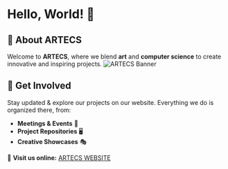 # Hello, World! 👋  

## 🎨 About ARTECS  
Welcome to **ARTECS**, where we blend **art** and **computer science** to create innovative and inspiring projects.
![ARTECS Banner](https://media0.giphy.com/media/v1.Y2lkPTc5MGI3NjExN3h1MXdhZG8zbmR5anB4dXVjZ2d3NXRwbDFwNGJvMTZmMW9qbXd1biZlcD12MV9pbnRlcm5hbF9naWZfYnlfaWQmY3Q9Zw/l0IyopaSDZuhof8Nq/giphy.gif)  

## 🚀 Get Involved  
Stay updated & explore our projects on our website. Everything we do is organized there, from:  
- **Meetings & Events** 📅  
- **Project Repositories** 🖥️  
- **Creative Showcases** 🎭  

🔗 **Visit us online:** [ARTECS WEBSITE](https://www.artecs.org/)  
